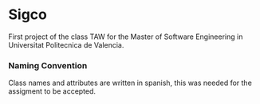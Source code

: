 Sigco
=========

First project of the class TAW for the Master of Software Engineering in Universitat Politecnica de Valencia.


### Naming Convention

Class names and attributes are written in spanish, this was needed for the assigment to be accepted.